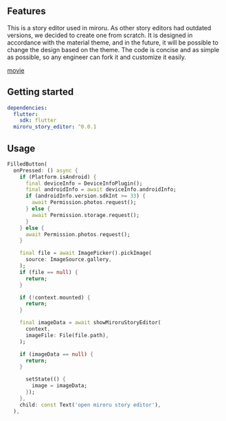 ## Features

This is a story editor used in miroru. As other story editors had outdated versions, we decided to create one from scratch. It is designed in accordance with the material theme, and in the future, it will be possible to change the design based on the theme. The code is concise and as simple as possible, so any engineer can fork it and customize it easily.

[movie](https://x.com/dev__our/status/1750942975604236458?s=20)

## Getting started

```yaml
dependencies:
  flutter:
    sdk: flutter
  miroru_story_editor: ^0.0.1
```

## Usage

```dart
FilledButton(
  onPressed: () async {
    if (Platform.isAndroid) {
      final deviceInfo = DeviceInfoPlugin();
      final androidInfo = await deviceInfo.androidInfo;
      if (androidInfo.version.sdkInt >= 33) {
        await Permission.photos.request();
      } else {
        await Permission.storage.request();
      }
    } else {
      await Permission.photos.request();
    }

    final file = await ImagePicker().pickImage(
      source: ImageSource.gallery,
    );
    if (file == null) {
      return;
    }

    if (!context.mounted) {
      return;
    }

    final imageData = await showMiroruStoryEditor(
      context,
      imageFile: File(file.path),
    );

    if (imageData == null) {
      return;
    }

      setState(() {
        image = imageData;
      });
    },
    child: const Text('open miroru story editor'),
  ),
```
